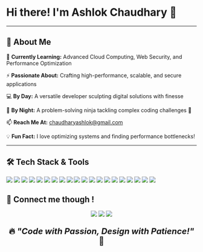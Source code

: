 # Hi there! I'm Ashlok Chaudhary 👋

---

## 🚀 About Me

🌱 **Currently Learning:** Advanced Cloud Computing, Web Security, and Performance Optimization

⚡ **Passionate About:** Crafting high-performance, scalable, and secure applications

💻 **By Day:** A versatile developer sculpting digital solutions with finesse

🌙 **By Night:** A problem-solving ninja tackling complex coding challenges 👾

📫 **Reach Me At:** [chaudharyashlok@gmail.com](mailto:chaudharyashlok@gmail.com)

💡 **Fun Fact:** I love optimizing systems and finding performance bottlenecks!

---

## 🛠 Tech Stack & Tools

<p align="left">
<img src="https://img.shields.io/badge/-React-61DAFB?style=for-the-badge&logo=react&logoColor=white" />
  <img src="https://img.shields.io/badge/-JavaScript-F7DF1E?style=for-the-badge&logo=javascript&logoColor=black" />
  <img src="https://img.shields.io/badge/-TypeScript-007ACC?style=for-the-badge&logo=typescript&logoColor=white" />
  <img src="https://img.shields.io/badge/-HTML5-E34F26?style=for-the-badge&logo=html5&logoColor=white" />
  <img src="https://img.shields.io/badge/-CSS3-1572B6?style=for-the-badge&logo=css3&logoColor=white" />
  <img src="https://img.shields.io/badge/-TailwindCSS-38B2AC?style=for-the-badge&logo=tailwind-css&logoColor=white" />
  <img src="https://img.shields.io/badge/-Node.js-339933?style=for-the-badge&logo=node.js&logoColor=white" />
  <img src="https://img.shields.io/badge/-Express.js-000000?style=for-the-badge&logo=express&logoColor=white" />
  <img src="https://img.shields.io/badge/-Spring%20Boot-6DB33F?style=for-the-badge&logo=spring-boot&logoColor=white" />
  <img src="https://img.shields.io/badge/-Rust-000000?style=for-the-badge&logo=rust&logoColor=white" />
  <img src="https://img.shields.io/badge/-PostgreSQL-316192?style=for-the-badge&logo=postgresql&logoColor=white" />
  <img src="https://img.shields.io/badge/-MongoDB-47A248?style=for-the-badge&logo=mongodb&logoColor=white" />
  <img src="https://img.shields.io/badge/-Redis-DC382D?style=for-the-badge&logo=redis&logoColor=white" />
  <img src="https://img.shields.io/badge/-Docker-2496ED?style=for-the-badge&logo=docker&logoColor=white" />
  <img src="https://img.shields.io/badge/-Kubernetes-326CE5?style=for-the-badge&logo=kubernetes&logoColor=white" />
  <img src="https://img.shields.io/badge/-Terraform-623CE4?style=for-the-badge&logo=terraform&logoColor=white" />
  <img src="https://img.shields.io/badge/-AWS-232F3E?style=for-the-badge&logo=amazon-aws&logoColor=white" />
  <img src="https://img.shields.io/badge/-GitHub%20Actions-2088FF?style=for-the-badge&logo=github-actions&logoColor=white" />
  <img src="https://img.shields.io/badge/-GitLab-FC6D26?style=for-the-badge&logo=gitlab&logoColor=white" />
  <img src="https://img.shields.io/badge/-ArgoCD-EF523F?style=for-the-badge&logo=argo&logoColor=white" />
</p>

## 💬 Connect me though !

<p align="center">
  <a href="https://www.linkedin.com/in/ashlok2003/"><img src="https://img.shields.io/badge/-LinkedIn-blue?style=for-the-badge&logo=linkedin" /></a>
  <a href="https://github.com/ashlok2003"><img src="https://img.shields.io/badge/-GitHub-181717?style=for-the-badge&logo=github" /></a>
  <a href="https://twitter.com/ashlok2003"><img src="https://img.shields.io/badge/-Twitter-1DA1F2?style=for-the-badge&logo=twitter&logoColor=white" /></a>
</p>

<p align="center" style="font-weight: 700; font-size: 22px;">🔥 <i>"Code with Passion, Design with Patience!"</i> 🚀</p>

